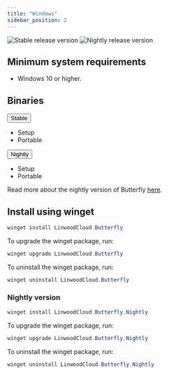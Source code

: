 ```yaml
---
title: "Windows"
sidebar_position: 2
---
```


![Stable release version](https://img.shields.io/badge/dynamic/yaml?color=c4840d&label=Stable&query=%24.version&url=https%3A%2F%2Fraw.githubusercontent.com%2FLinwoodDev%2Fbutterfly%2Fstable%2Fapp%2Fpubspec.yaml&style=for-the-badge) ![Nightly release version](https://img.shields.io/badge/dynamic/yaml?color=f7d28c&label=Nightly&query=%24.version&url=https%3A%2F%2Fraw.githubusercontent.com%2FLinwoodDev%2Fbutterfly%2Fnightly%2Fapp%2Fpubspec.yaml&style=for-the-badge)

## Minimum system requirements

* Windows 10 or higher.

## Binaries

<div className="row margin-bottom--lg padding--sm">
<div className="dropdown dropdown--hoverable margin--sm">
  <button className="button button--outline button--info button--lg">Stable</button>
  <ul className="dropdown__menu">
    <li>
      <DownloadButton after="/downloads/post-windows" className="dropdown__link" href="https://github.com/LinwoodDev/butterfly/releases/download/stable/linwood-butterfly-windows-setup.exe">
        Setup
      </DownloadButton>
    </li>
    <li>
      <DownloadButton after="/downloads/post-windows" className="dropdown__link" href="https://github.com/LinwoodDev/butterfly/releases/download/stable/linwood-butterfly-windows.zip">
        Portable
      </DownloadButton>
    </li>
  </ul>
</div>
<div className="dropdown dropdown--hoverable margin--sm">
  <button className="button button--outline button--danger button--lg">Nightly</button>
  <ul className="dropdown__menu">
    <li>
      <DownloadButton after="/downloads/post-windows" className="dropdown__link" href="https://github.com/LinwoodDev/butterfly/releases/download/nightly/linwood-butterfly-windows-setup-x86_64.exe">
        Setup
      </DownloadButton>
    </li>
    <li>
      <DownloadButton after="/downloads/post-windows" className="dropdown__link" href="https://github.com/LinwoodDev/butterfly/releases/download/nightly/linwood-butterfly-windows-x86_64.zip">
        Portable
      </DownloadButton>
    </li>
  </ul>
</div>
</div>

Read more about the nightly version of Butterfly [here](/nightly).

## Install using winget

```powershell
winget install LinwoodCloud.Butterfly
```

To upgrade the winget package, run:

```powershell
winget upgrade LinwoodCloud.Butterfly
```

To uninstall the winget package, run:

```powershell
winget uninstall LinwoodCloud.Butterfly
```

### Nightly version

```powershell
winget install LinwoodCloud.Butterfly.Nightly
```

To upgrade the winget package, run:

```powershell
winget upgrade LinwoodCloud.Butterfly.Nightly
```

To uninstall the winget package, run:

```powershell
winget uninstall LinwoodCloud.Butterfly.Nightly
```
